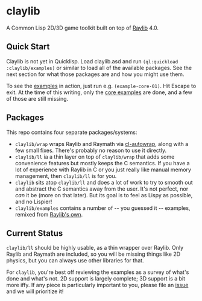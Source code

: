 # claylib
A Common Lisp 2D/3D game toolkit built on top of [Raylib](https://www.raylib.com/) 4.0.

## Quick Start
Claylib is not yet in Quicklisp. Load claylib.asd and run `(ql:quickload :claylib/examples)` or similar to load all of the available packages. See the next section for what those packages are and how you might use them.

To see the [examples](/examples) in action, just run e.g. `(example-core-01)`. Hit Escape to exit. At the time of this writing, only the [core examples](https://www.raylib.com/examples.html) are done, and a few of those are still missing.

## Packages
This repo contains four separate packages/systems:
- `claylib/wrap` wraps Raylib and Raymath via [cl-autowrap](https://github.com/rpav/cl-autowrap), along with a few small fixes. There's probably no reason to use it directly.
- `claylib/ll` ia a thin layer on top of `claylib/wrap` that adds some convenience features but mostly keeps the C semantics. If you have a lot of experience with Raylib in C or you just really like manual memory management, then `claylib/ll` is for you.
- `claylib` sits atop `claylib/ll` and does a lot of work to try to smooth out and abstract the C semantics away from the user. It's not perfect, nor _can_ it be (more on that later). But its goal is to feel as Lispy as possible, and no Lispier!
- `claylib/examples` contains a number of -- you guessed it -- examples, remixed from [Raylib's own](https://www.raylib.com/examples.html).

## Current Status
`claylib/ll` should be highly usable, as a thin wrapper over Raylib. Only Raylib and Raymath are included, so you will be missing things like 2D physics, but you can always use other libraries for that.

For `claylib`, you're best off reviewing the examples as a survey of what's done and what's not. 2D support is largely complete; 3D support is a bit more iffy. If any piece is particularly important to you, please file an [issue](https://github.com/defun-games/claylib/issues) and we will prioritize it!
